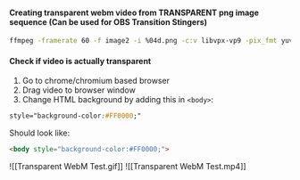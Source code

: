 

#### Creating transparent webm video from TRANSPARENT png image sequence (Can be used for OBS Transition Stingers)
```bash
ffmpeg -framerate 60 -f image2 -i %04d.png -c:v libvpx-vp9 -pix_fmt yuva420p output_name.webm
```

#### Check if video is actually transparent
1. Go to chrome/chromium based browser
2. Drag video to browser window
3. Change HTML background by adding this in `<body>`:
```css
style="background-color:#FF0000;"
```
Should look like:
```html
<body style="background-color:#FF0000;">
```
![[Transparent WebM Test.gif]]
![[Transparent WebM Test.mp4]]
